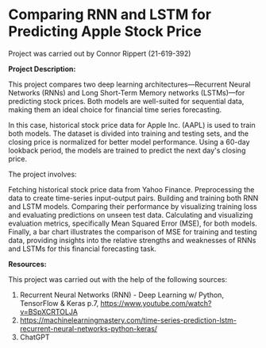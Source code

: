 # Comparing RNN and LSTM for Predicting Apple Stock Price 

Project was carried out by Connor Rippert (21-619-392)

**Project Description:**

This project compares two deep learning architectures—Recurrent Neural Networks (RNNs) and Long Short-Term Memory networks (LSTMs)—for predicting stock prices. Both models are well-suited for sequential data, making them an ideal choice for financial time series forecasting.

In this case, historical stock price data for Apple Inc. (AAPL) is used to train both models. The dataset is divided into training and testing sets, and the closing price is normalized for better model performance. Using a 60-day lookback period, the models are trained to predict the next day's closing price.

The project involves:

Fetching historical stock price data from Yahoo Finance.
Preprocessing the data to create time-series input-output pairs.
Building and training both RNN and LSTM models.
Comparing their performance by visualizing training loss and evaluating predictions on unseen test data.
Calculating and visualizing evaluation metrics, specifically Mean Squared Error (MSE), for both models.
Finally, a bar chart illustrates the comparison of MSE for training and testing data, providing insights into the relative strengths and weaknesses of RNNs and LSTMs for this financial forecasting task.

**Resources:**

This project was carried out with the help of the following sources: 

1. Recurrent Neural Networks (RNN) - Deep Learning w/ Python, TensorFlow & Keras p.7, https://www.youtube.com/watch?v=BSpXCRTOLJA
2. https://machinelearningmastery.com/time-series-prediction-lstm-recurrent-neural-networks-python-keras/
3. ChatGPT
